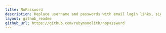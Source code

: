 ```yaml
---
title: NoPassword
description: Replace username and passwords with email login links, sign-in with Google, Apple, and Microsoft
layout: github_readme
github_url: https://github.com/rubymonolith/nopassword
---
```


